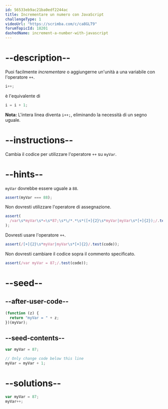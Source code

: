 ```yaml
---
id: 56533eb9ac21ba0edf2244ac
title: Incrementare un numero con JavaScript
challengeType: 1
videoUrl: "https://scrimba.com/c/ca8GLT9"
forumTopicId: 18201
dashedName: increment-a-number-with-javascript
---
```


# --description--

Puoi facilmente <dfn>incrementare</dfn> o aggiungerne un'unità a una variabile con l'operatore `++`.

```js
i++;
```

è l'equivalente di

```js
i = i + 1;
```

**Nota:** L'intera linea diventa `i++;`, eliminando la necessità di un segno uguale.

# --instructions--

Cambia il codice per utilizzare l'operatore `++` su `myVar`.

# --hints--

`myVar` dovrebbe essere uguale a `88`.

```js
assert(myVar === 88);
```

Non dovresti utilizzare l'operatore di assegnazione.

```js
assert(
  /var\s*myVar\s*=\s*87;\s*\/*.*\s*([+]{2}\s*myVar|myVar\s*[+]{2});/.test(code)
);
```

Dovresti usare l'operatore `++`.

```js
assert(/[+]{2}\s*myVar|myVar\s*[+]{2}/.test(code));
```

Non dovresti cambiare il codice sopra il commento specificato.

```js
assert(/var myVar = 87;/.test(code));
```

# --seed--

## --after-user-code--

```js
(function (z) {
  return "myVar = " + z;
})(myVar);
```

## --seed-contents--

```js
var myVar = 87;

// Only change code below this line
myVar = myVar + 1;
```

# --solutions--

```js
var myVar = 87;
myVar++;
```
